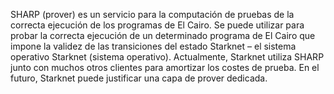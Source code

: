 SHARP (prover) es un servicio para la computación de pruebas de la correcta ejecución de los programas de El Cairo. Se puede utilizar para probar la correcta ejecución de un determinado programa de El Cairo que impone la validez de las transiciones del estado Starknet – el sistema operativo Starknet (sistema operativo). Actualmente, Starknet utiliza SHARP junto con muchos otros clientes para amortizar los costes de prueba. En el futuro, Starknet puede justificar una capa de prover dedicada.